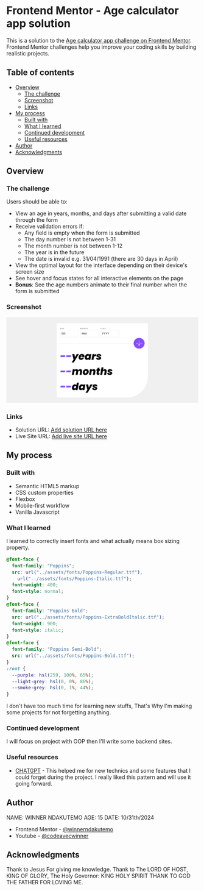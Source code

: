 # Frontend Mentor - Age calculator app solution

This is a solution to the [Age calculator app challenge on Frontend Mentor](https://www.frontendmentor.io/challenges/age-calculator-app-dF9DFFpj-Q). Frontend Mentor challenges help you improve your coding skills by building realistic projects.

## Table of contents

- [Overview](#overview)
  - [The challenge](#the-challenge)
  - [Screenshot](#screenshot)
  - [Links](#links)
- [My process](#my-process)
  - [Built with](#built-with)
  - [What I learned](#what-i-learned)
  - [Continued development](#continued-development)
  - [Useful resources](#useful-resources)
- [Author](#author)
- [Acknowledgments](#acknowledgments)

## Overview

### The challenge

Users should be able to:

- View an age in years, months, and days after submitting a valid date through the form
- Receive validation errors if:
  - Any field is empty when the form is submitted
  - The day number is not between 1-31
  - The month number is not between 1-12
  - The year is in the future
  - The date is invalid e.g. 31/04/1991 (there are 30 days in April)
- View the optimal layout for the interface depending on their device's screen size
- See hover and focus states for all interactive elements on the page
- **Bonus**: See the age numbers animate to their final number when the form is submitted

### Screenshot

![](./screenshot.png)

### Links

- Solution URL: [Add solution URL here](https://your-solution-url.com)
- Live Site URL: [Add live site URL here](https://your-live-site-url.com)

## My process

### Built with

- Semantic HTML5 markup
- CSS custom properties
- Flexbox
- Mobile-first workflow
- Vanilla Javascript

### What I learned

I learned to correctly insert fonts and what actually means box sizing property.

```css
@font-face {
  font-family: "Poppins";
  src: url("../assets/fonts/Poppins-Regular.ttf"),
    url("../assets/fonts/Poppins-Italic.ttf");
  font-weight: 400;
  font-style: normal;
}
@font-face {
  font-family: "Poppins Bold";
  src: url("../assets/fonts/Poppins-ExtraBoldItalic.ttf");
  font-weight: 900;
  font-style: italic;
}
@font-face {
  font-family: "Poppins Semi-Bold";
  src: url("../assets/fonts/Poppins-Bold.ttf");
}
:root {
  --purple: hsl(259, 100%, 65%);
  --light-grey: hsl(0, 0%, 86%);
  --smoke-grey: hsl(0, 1%, 44%);
}
```

I don't have too much time for learning new stuffs, That's Why I'm making some projects for not forgetting
anything.

### Continued development

I will focus on project with OOP then I'll write some backend sites.

### Useful resources

- [CHATGPT](https://www.chatgpt.com) - This helped me for new technics and some features that I could forget during the project. I really liked this pattern and will use it going forward.

## Author

NAME: WINNER NDAKUTEMO
AGE: 15
DATE: 10/31th/2024

- Frontend Mentor - [@winnerndakutemo](https://www.frontendmentor.io/profile/winnerndakutemo)
- Youtube - [@codeavecwinner](https://www.twitter.com/codeavecwinner)

## Acknowledgments

Thank to Jesus For giving me knowledge.
Thank to The LORD OF HOST, KING OF GLORY, The Holy Governor: KING HOLY SPIRIT
THANK TO GOD THE FATHER FOR LOVING ME.
